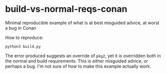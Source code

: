 # build-vs-normal-reqs-conan
Minimal reproducible example of what is at best misguided advice, at worst a bug in Conan

How to reproduce:

`python3 build.py`

The error produced suggests an override of `pkg2`, yet it _is_ overridden both in the normal and build requirements. This is either misguided advice, or perhaps a bug. I'm not sure of how to make this example actually work.